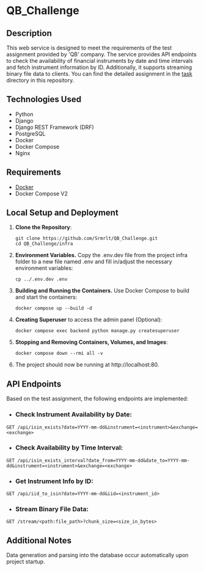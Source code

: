 # QB_Challenge

## Description

This web service is designed to meet the requirements of the test assignment 
provided by 'QB' company. The service provides API endpoints to check the 
availability of financial instruments by date and time intervals and fetch 
instrument information by ID. Additionally, it supports streaming binary file 
data to clients.
You can find the detailed assignment in the 
[task](https://github.com/Srmrlt/QB_Challenge/tree/main/task) 
directory in this repository.


## Technologies Used

* Python
* Django
* Django REST Framework (DRF)
* PostgreSQL
* Docker
* Docker Compose
* Nginx

## Requirements

* [Docker](https://www.docker.com/get-started/)
* Docker Compose V2

## Local Setup and Deployment

1. **Clone the Repository**:
    ```shell
    git clone https://github.com/Srmrlt/QB_Challenge.git
    cd QB_Challenge/infra
    ```
2. **Environment Variables.** Copy the .env.dev file from the project infra folder
to a new file named .env and fill in/adjust the necessary environment variables:
    ```shell
    cp ../.env.dev .env
    ```
3. **Building and Running the Containers.**
Use Docker Compose to build and start the containers:
    ```shell
    docker compose up --build -d
    ```
4. **Creating Superuser** to access the admin panel (Optional):
    ```shell
    docker compose exec backend python manage.py createsuperuser
    ```
5. **Stopping and Removing Containers, Volumes, and Images**:
    ```shell
    docker compose down --rmi all -v
    ```
6. The project should now be running at http://localhost:80. 

## API Endpoints

Based on the test assignment, the following endpoints are implemented:

* ### Check Instrument Availability by Date:

`GET /api/isin_exists?date=YYYY-mm-dd&instrument=<instrument>&exchange=<exchange>`

* ### Check Availability by Time Interval:

`GET /api/isin_exists_interval?date_from=YYYY-mm-dd&date_to=YYYY-mm-dd&instrument=<instrument>&exchange=<exchange>`

* ### Get Instrument Info by ID:

`GET /api/iid_to_isin?date=YYYY-mm-dd&iid=<instrument_id>`

* ### Stream Binary File Data:

`GET /stream/<path:file_path>?chunk_size=<size_in_bytes>`

## Additional Notes

Data generation and parsing into the database occur automatically 
upon project startup.
